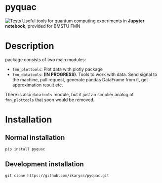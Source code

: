 # pyquac  
![Tests](https://github.com/mCodingLLC/SlapThatLikeButton-TestingStarterProject/actions/workflows/tests.yml/badge.svg)
Useful tools for quantum computing experiments in **Jupyter notebook**, provided for BMSTU FMN  
# Description  
package consists of two main modules:  
- `fmn_plottools`: Plot data with plotly package  
- `fmn_datatools`: **(IN PROGRESS)**. Tools to work with data. Send signal to the machine, pull request, generate pandas DataFrame from it, get approximation result etc.  

There is also `datatools` module, but it just an simplier analog of `fmn_plottools` that soon would be removed.  
# Installation  
## Normal installation  
```
pip install pyquac
```
## Development installation  
```
git clone https://github.com/ikaryss/pyquac.git
```